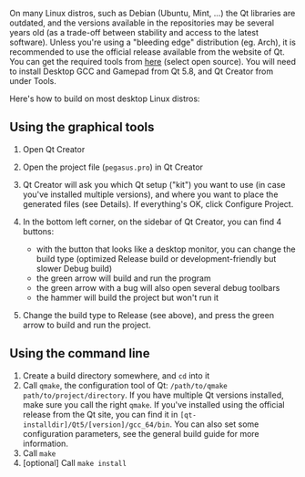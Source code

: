 On many Linux distros, such as Debian (Ubuntu, Mint, ...) the Qt libraries are outdated, and the versions available in the repositories may be several years old (as a trade-off between stability and access to the latest software). Unless you're using a "bleeding edge" distribution (eg. Arch), it is recommended to use the official release available from the website of Qt. You can get the required tools from [here](https://info.qt.io/download-qt-for-application-development) (select open source). You will need to install Desktop GCC and Gamepad from Qt 5.8, and Qt Creator from under Tools.

Here's how to build on most desktop Linux distros:

## Using the graphical tools

1. Open Qt Creator
2. Open the project file (`pegasus.pro`) in Qt Creator
3. Qt Creator will ask you which Qt setup ("kit") you want to use (in case you've installed multiple versions), and where you want to place the generated files (see Details). If everything's OK, click Configure Project.
4. In the bottom left corner, on the sidebar of Qt Creator, you can find 4 buttons:

    - with the button that looks like a desktop monitor, you can change the build type (optimized Release build or development-friendly but slower Debug build)
    - the green arrow will build and run the program
    - the green arrow with a bug will also open several debug toolbars
    - the hammer will build the project but won't run it

5. Change the build type to Release (see above), and press the green arrow to build and run the project.

## Using the command line

1. Create a build directory somewhere, and `cd` into it
2. Call `qmake`, the configuration tool of Qt: `/path/to/qmake path/to/project/directory`. If you have multiple Qt versions installed, make sure you call the right `qmake`. If you've installed using the official release from the Qt site, you can find it in `[qt-installdir]/Qt5/[version]/gcc_64/bin`. You can also set some configuration parameters, see the general build guide for more information.
3. Call `make`
4. [optional] Call `make install`
